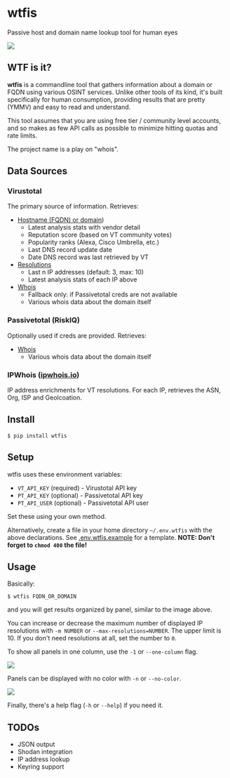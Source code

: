 # wtfis

Passive host and domain name lookup tool for human eyes

![](https://github.com/pirxthepilot/wtfis/blob/main/imgs/demo.gif?raw=true)


## WTF is it?

**wtfis** is a commandline tool that gathers information about a domain or FQDN using various OSINT services. Unlike other tools of its kind, it's built specifically for human consumption, providing results that are pretty (YMMV) and easy to read and understand.

This tool assumes that you are using free tier / community level accounts, and so makes as few API calls as possible to minimize hitting quotas and rate limits.

The project name is a play on "whois".


## Data Sources

### Virustotal

The primary source of information. Retrieves:

* [Hostname (FQDN) or domain](https://developers.virustotal.com/reference/domains-1))
    * Latest analysis stats with vendor detail
    * Reputation score (based on VT community votes)
    * Popularity ranks (Alexa, Cisco Umbrella, etc.)
    * Last DNS record update date
    * Date DNS record was last retrieved by VT
* [Resolutions](https://developers.virustotal.com/reference/domain-resolutions)
    * Last n IP addresses (default: 3, max: 10)
    * Latest analysis stats of each IP above
* [Whois](https://developers.virustotal.com/reference/whois)
    * Fallback only: if Passivetotal creds are not available
    * Various whois data about the domain itself

### Passivetotal (RiskIQ)

Optionally used if creds are provided. Retrieves:

* [Whois](https://api.riskiq.net/api/whois_pt/)
    * Various whois data about the domain itself

### IPWhois ([ipwhois.io](https://ipwhois.io/documentation))

IP address enrichments for VT resolutions. For each IP, retrieves the ASN, Org, ISP and Geolcoation.


## Install

```
$ pip install wtfis
```

## Setup

wtfis uses these environment variables:

* `VT_API_KEY` (required) - Virustotal API key
* `PT_API_KEY` (optional) - Passivetotal API key
* `PT_API_USER` (optional) - Passivetotal API user

Set these using your own method.

Alternatively, create a file in your home directory `~/.env.wtfis` with the above declarations. See [.env.wtfis.example](./.env.wtfis.example) for a template. **NOTE: Don't forget to `chmod 400` the file!**


## Usage

Basically:

```
$ wtfis FQDN_OR_DOMAIN
```

and you will get results organized by panel, similar to the image above.

You can increase or decrease the maximum number of displayed IP resolutions with `-m NUMBER` or `--max-resolutions=NUMBER`. The upper limit is 10. If you don't need resolutions at all, set the number to `0`.

To show all panels in one column, use the `-1` or `--one-column` flag.

![](https://github.com/pirxthepilot/wtfis/blob/main/imgs/example-one-column.png?raw=true)

Panels can be displayed with no color with `-n` or `--no-color`. 

![](https://github.com/pirxthepilot/wtfis/blob/main/imgs/example-no-color.png?raw=true)

Finally, there's a help flag (`-h` or `--help`) if you need it.


## TODOs

* JSON output
* Shodan integration
* IP address lookup
* Keyring support
